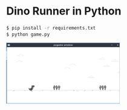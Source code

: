 Dino Runner in Python
=====================
```bash
$ pip install -r requirements.txt
$ python game.py 
```
<img src="/images/screenshot.png" width="300px">
